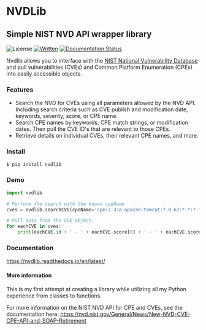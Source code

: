 # NVDLib
## Simple NIST NVD API wrapper library

![License](https://img.shields.io/github/license/bradleeriley/nvdlib) 
[![Written](https://img.shields.io/badge/Python%203.8.3-https%3A%2F%2Fpypi.org%2Fproject%2Fnvdlib%2F-yellowgreen)](https://pypi.org/project/nvdlib/)
[![Documentation Status](https://readthedocs.org/projects/nvdlib/badge/?version=latest)](https://nvdlib.readthedocs.io/en/latest/?badge=latest)

Nvdlib allows you to interface with the [NIST National Vulnerability Database](https://nvd.nist.gov/) and pull vulnerabilities (CVEs) and Common Platform Enumeration (CPEs) into easily accessible objects.


### Features

- Search the NVD for CVEs using all parameters allowed by the NVD API. Including search criteria such as CVE publish and modification date, keywords, severity, score, or CPE name.
- Search CPE names by keywords, CPE match strings, or modification dates. Then pull the CVE ID's that are relevant to those CPEs. 
- Retrieve details on individual CVEs, their relevant CPE names, and more.


### Install
```bash
$ pip install nvdlib
```


### Demo
```python
import nvdlib

# Perform the search with the known cpeName
cves = nvdlib.searchCVE(cpeName='cpe:2.3:a:apache:tomcat:7.0.67:*:*:*:*:*:*:*', limit = 5)

# Pull data from the CVE object.
for eachCVE in cves:
    print(eachCVE.id + ' - ' + eachCVE.score[0] + ' - ' + eachCVE.score[1])
```


### Documentation

https://nvdlib.readthedocs.io/en/latest/



#### More information

This is my first attempt at creating a library while utilizing all my Python experience from classes to functions.

For more information on the NIST NVD API for CPE and CVEs, see the documentation here: 
https://nvd.nist.gov/General/News/New-NVD-CVE-CPE-API-and-SOAP-Retirement